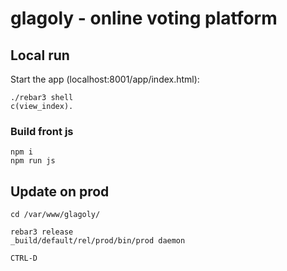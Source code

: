# glagoly - online voting platform

## Local run

Start the app (localhost:8001/app/index.html):

    ./rebar3 shell
    c(view_index).

### Build front js
    
    npm i
    npm run js

## Update on prod
    
    cd /var/www/glagoly/

    rebar3 release
    _build/default/rel/prod/bin/prod daemon

    CTRL-D 
